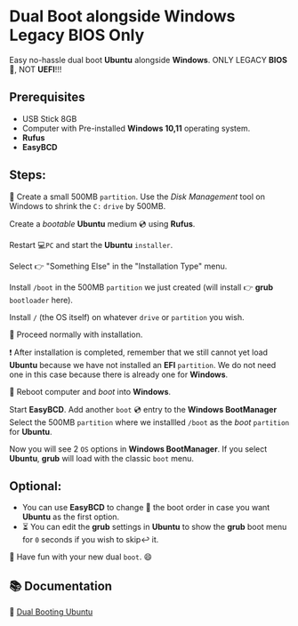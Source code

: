
# Dual Boot alongside Windows Legacy BIOS Only

Easy no-hassle dual boot **Ubuntu** alongside **Windows**. ONLY LEGACY **BIOS** :older_man:, NOT **UEFI**!!!

## Prerequisites 
   * USB Stick 8GB
   * Computer with Pre-installed **Windows 10,11** operating system.
   * **Rufus**
   * **EasyBCD**

   
## Steps:
  
   :floppy_disk: Create a small 500MB `partition`. Use the *Disk Management* tool on Windows to shrink the `C:` `drive` by 500MB. 
   
   Create a *bootable* **Ubuntu** medium :cd: using **Rufus**.

   Restart :computer:`PC` and start the **Ubuntu** `installer`.

   Select  :point_right: "Something Else" in the "Installation Type" menu.

   Install `/boot` in the 500MB `partition` we just created (will  install :point_right: **grub** `bootloader` here).

   Install `/` (the OS itself) on whatever `drive` or `partition` you wish.

   :walking: Proceed normally with installation.

   :exclamation: After installation is completed, remember that we still cannot yet load **Ubuntu** because we have not installed an **EFI** `partition`. We do not need one in this case because there is already one for **Windows**.

   :arrows_counterclockwise: Reboot computer and *boot* into **Windows**.

   Start **EasyBCD**. Add another `boot` :cd: entry to the **Windows BootManager**
   Select the 500MB `partition` where we installled `/boot` as the *boot* `partition` for **Ubuntu**.

   Now you will see 2 `OS` options in **Windows BootManager**. If you select **Ubuntu**, **grub** will load with the classic `boot` menu.

  
## Optional:
* You can use **EasyBCD** to change :arrows_counterclockwise: the boot order in case you want **Ubuntu** as the first option.
* :hourglass_flowing_sand: You can edit the **grub** settings in **Ubuntu** to show the **grub** boot menu for `0` seconds if you wish to	skip:leftwards_arrow_with_hook: it.

:balloon: Have fun with your new dual `boot`. :smile:





## :books: Documentation

🔗 [Dual Booting Ubuntu](https://www.youtube.com/watch?v=-iSAyiicyQY&t=564s 'Dual Booting Ubuntu')
